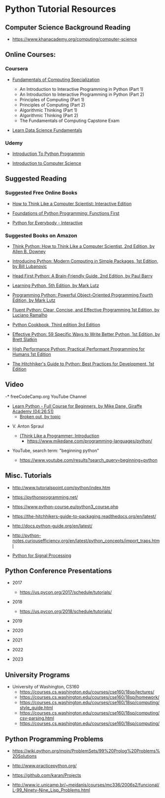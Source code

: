 
# Python Tutorial Resources

## Computer Science Background Reading

- https://www.khanacademy.org/computing/computer-science

## Online Courses: 

### Coursera
- [Fundamentals of Computing Specialization](https://www.coursera.org/specializations/computer-fundamentals)
  + An Introduction to Interactive Programming in Python (Part 1)
  + An Introduction to Interactive Programming in Python (Part 2)
  + Principles of Computing (Part 1)
  + Principles of Computing (Part 2)
  + Algorithmic Thinking (Part 1)
  + Algorithmic Thinking (Part 2)
  + The Fundamentals of Computing Capstone Exam

- [Learn Data Science Fundamentals](https://www.coursera.org/specializations/data-analysis)


### Udemy
- [Introduction To Python Programmin](https://www.udemy.com/pythonforbeginnersintro/)

- [Introduction to Computer Science](https://www.udemy.com/introduction-to-computer-science/)



## Suggested Reading

### Suggested Free Online Books
- [How to Think Like a Computer Scientist: Interactive Edition](https://runestone.academy/ns/books/published/thinkcspy/index.html?mode=browsing)

- [Foundations of Python Programming: Functions First](https://runestone.academy/ns/books/published/foppff/frontmatter-1.html?mode=browsing)

- [Python for Everybody - Interactive](https://runestone.academy/ns/books/published/py4e-int/index.html?mode=browsing)


### Suggested Books on Amazon

- [Think Python: How to Think Like a Computer Scientist, 2nd Edition, by Allen B. Downey](https://www.amazon.com/Think-Python-Like-Computer-Scientist/dp/1491939362)

- [Introducing Python: Modern Computing in Simple Packages, 1st Edition, by Bill Lubanovic](https://www.amazon.com/Introducing-Python-Modern-Computing-Packages-dp-1449359361/dp/1449359361)

- [Head First Python: A Brain-Friendly Guide, 2nd Edition, by Paul Barry](https://www.amazon.com/Head-First-Python-Brain-Friendly-Guide/dp/1491919531/)

- [Learning Python, 5th Edition, by Mark Lutz](https://www.amazon.com/Learning-Python-5th-Mark-Lutz/dp/1449355730/)

- [Programming Python: Powerful Object-Oriented Programming Fourth Edition, by Mark Lutz](https://www.amazon.com/Programming-Python-Powerful-Object-Oriented/dp/0596158106/)

- [Fluent Python: Clear, Concise, and Effective Programming 1st Edition, by Luciano Ramalho](https://www.amazon.com/Fluent-Python-Concise-Effective-Programming/dp/1491946008)

- [Python Cookbook, Third edition 3rd Edition](https://www.amazon.com/Python-Cookbook-Third-David-Beazley/dp/1449340377/)

- [Effective Python: 59 Specific Ways to Write Better Python, 1st Edition, by Brett Slatkin](https://www.amazon.com/Effective-Python-Specific-Software-Development/dp/0134034287/)

- [High Performance Python: Practical Performant Programming for Humans 1st Edition](https://www.amazon.com/High-Performance-Python-Performant-Programming/dp/1449361595)

- [The Hitchhiker's Guide to Python: Best Practices for Development, 1st Edition](https://www.amazon.com/Hitchhikers-Guide-Python-Practices-Development/dp/1491933178/)



## Video
-* freeCodeCamp.org YouTube Channel
  + [Learn Python - Full Course for Beginners, by Mike Dane, Giraffe Academy (04:26:51)](https://www.youtube.com/watch?v=rfscVS0vtbw)
    * [Broken out, by topic](https://www.youtube.com/watch?v=sfhhk8m4mcQ&list=PLLAZ4kZ9dFpMMs5lskzBApYXn0bl7emsW)

- V. Anton Spraul
  + [(Think Like a Programmer: Introduction](https://www.youtube.com/watch?v=YgzpqlF54lo&list=PLKQ5LYb497AZIZe9dBWy8GwLluVaMQVj0)
    * https://www.mikedane.com/programming-languages/python/

- YouTube, search term: "beginning python"
  + https://www.youtube.com/results?search_query=beginning+python


## Misc. Tutorials
- http://www.tutorialspoint.com/python/index.htm

- https://pythonprogramming.net/

- https://www.python-course.eu/python3_course.php

- https://the-hitchhikers-guide-to-packaging.readthedocs.org/en/latest/

- http://docs.python-guide.org/en/latest/

- http://python-notes.curiousefficiency.org/en/latest/python_concepts/import_traps.html

- [Python for Signal Processing](http://nbviewer.jupyter.org/github/unpingco/Python-for-Signal-Processing/tree/master/)



## Python Conference Presentations
- 2017
  + https://us.pycon.org/2017/schedule/tutorials/

- 2018
  + https://us.pycon.org/2018/schedule/tutorials/

- 2019

- 2020 

- 2021

- 2022

- 2023 



## University Programs   
- University of Washington, CS160 
  - https://courses.cs.washington.edu/courses/cse160/18sp/lectures/
  - https://courses.cs.washington.edu/courses/cse160/18sp/homework/
  - https://courses.cs.washington.edu/courses/cse160/18sp/computing/style_guide.html
  - https://courses.cs.washington.edu/courses/cse160/18sp/computing/csv-parsing.html
  - https://courses.cs.washington.edu/courses/cse160/18sp/computing/

  
## Python Programming Problems
- https://wiki.python.org/moin/ProblemSets/99%20Prolog%20Problems%20Solutions

- http://www.practicepython.org/

- https://github.com/karan/Projects

- http://www.ic.unicamp.br/~meidanis/courses/mc336/2006s2/funcional/L-99_Ninety-Nine_Lisp_Problems.html

